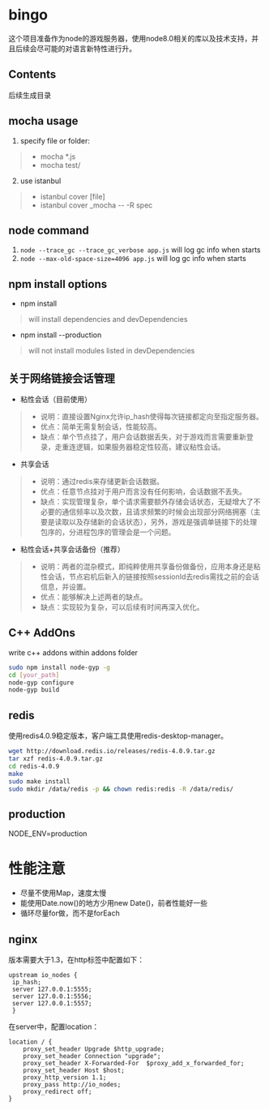 # bingo
这个项目准备作为node的游戏服务器，使用node8.0相关的库以及技术支持，并且后续会尽可能的对语言新特性进行升。

## Contents
后续生成目录

## mocha usage

1. specify file or folder:
> * mocha *.js
> * mocha test/
2. use istanbul
> * istanbul cover [file]
> * istanbul cover _mocha -- -R spec

## node command
1. `node --trace_gc --trace_gc_verbose app.js` will log gc info when starts
2. `node --max-old-space-size=4096 app.js` will log gc info when starts

## npm install options
* npm install
> will install dependencies and devDependencies
* npm install --production
> will not install modules listed in devDependencies

## 关于网络链接会话管理
* 粘性会话（目前使用）
> * 说明：直接设置Nginx允许ip_hash使得每次链接都定向至指定服务器。
> * 优点：简单无需复制会话，性能较高。
> * 缺点：单个节点挂了，用户会话数据丢失，对于游戏而言需要重新登录，走重连逻辑，如果服务器稳定性较高，建议粘性会话。
* 共享会话
> * 说明：通过redis来存储更新会话数据。
> * 优点：任意节点挂对于用户而言没有任何影响，会话数据不丢失。
> * 缺点：实现管理复杂，单个请求需要额外存储会话状态，无疑增大了不必要的通信频率以及次数，且请求频繁的时候会出现部分网络拥塞（主要是读取以及存储新的会话状态），另外，游戏是强调单链接下的处理包序的，分进程包序的管理会是一个问题。
* 粘性会话+共享会话备份（推荐）
> * 说明：两者的混杂模式，即纯粹使用共享备份做备份，应用本身还是粘性会话，节点宕机后新入的链接按照sessionId去redis需找之前的会话信息，并设置。
> * 优点：能够解决上述两者的缺点。
> * 缺点：实现较为复杂，可以后续有时间再深入优化。
## C++ AddOns

write c++ addons within addons folder

```bash
sudo npm install node-gyp -g  
cd [your_path]  
node-gyp configure  
node-gyp build  
```

## redis

使用redis4.0.9稳定版本，客户端工具使用redis-desktop-manager。

```bash
wget http://download.redis.io/releases/redis-4.0.9.tar.gz
tar xzf redis-4.0.9.tar.gz
cd redis-4.0.9
make
sudo make install
sudo mkdir /data/redis -p && chown redis:redis -R /data/redis/
```

## production

NODE_ENV=production

# 性能注意
* 尽量不使用Map，速度太慢
* 能使用Date.now()的地方少用new Date()，前者性能好一些
* 循环尽量for做，而不是forEach

## nginx
版本需要大于1.3，在http标签中配置如下：
```$xslt
upstream io_nodes {
 ip_hash;
 server 127.0.0.1:5555;
 server 127.0.0.1:5556;
 server 127.0.0.1:5557;
 }
```
在server中，配置location：
```
location / {
    proxy_set_header Upgrade $http_upgrade;
    proxy_set_header Connection "upgrade";
    proxy_set_header X-Forwarded-For  $proxy_add_x_forwarded_for;
    proxy_set_header Host $host;
    proxy_http_version 1.1;
    proxy_pass http://io_nodes;
    proxy_redirect off;
}
```